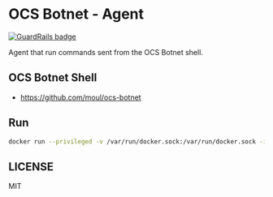 OCS Botnet - Agent
==================

[![GuardRails badge](https://badges.production.guardrails.io/moul/scaleway-botnet-agent.svg)](https://www.guardrails.io)

Agent that run commands sent from the OCS Botnet shell.

OCS Botnet Shell
----------------

- https://github.com/moul/ocs-botnet

Run
---

```bash
docker run --privileged -v /var/run/docker.sock:/var/run/docker.sock -it --rm moul/armhf-ocs-botnet-worker:latest
```

LICENSE
-------

MIT

